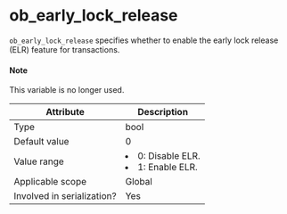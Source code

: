 # ob_early_lock_release

`ob_early_lock_release` specifies whether to enable the early lock release (ELR) feature for transactions.

<main id="notice" type='explain'>
<h4>Note</h4>
<p>This variable is no longer used. </p>
</main>

| **Attribute** | **Description** |
|---------|--------------------------------------------------------------------------------------------------------|
| Type | bool |
| Default value | 0 |
| Value range | <li> 0: Disable ELR.   <li> 1: Enable ELR. |
| Applicable scope | Global |
| Involved in serialization? | Yes |

